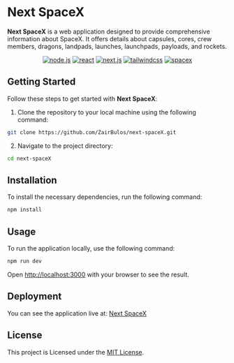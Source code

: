 # Next SpaceX

**Next SpaceX** is a web application designed to provide comprehensive information about SpaceX. It offers details about capsules, cores, crew members, dragons, landpads, launches, launchpads, payloads, and rockets.

<p align="center">
  <a href="https://nodejs.org/" target="_blank"><img src="https://img.shields.io/badge/NODE-v18.18.2-green?logo=node.js&style=for-the-badge" alt="node.js" /></a>
  <a href="https://react.dev/" target="_blank"><img src="https://img.shields.io/badge/REACT-V.18-gray?logo=react&style=for-the-badge" alt="react" /></a>
  <a href="https://nextjs.org/" target="_blank"><img src="https://img.shields.io/badge/NEXT.JS-v13.5.4-black?logo=next.js&style=for-the-badge" alt="next.js" /></a>
  <a href="https://tailwindcss.com/" target="_blank"><img src="https://img.shields.io/badge/TAILWIND%20CSS-v.3-blue?logo=tailwindcss&style=for-the-badge" alt="tailwindcss" /></a>
  <a href="https://github.com/r-spacex/SpaceX-API" target="_blank"><img src="https://img.shields.io/badge/SPACEX%20API-v4-white?logo=spacex&style=for-the-badge" alt="spacex" /></a>
</p>

## Getting Started

Follow these steps to get started with **Next SpaceX**:

1. Clone the repository to your local machine using the following command:

```bash
git clone https://github.com/ZairBulos/next-spaceX.git
```

2. Navigate to the project directory:

```bash
cd next-spaceX
```

## Installation

To install the necessary dependencies, run the following command:

```bash
npm install
```

## Usage

To run the application locally, use the following command:

```bash
npm run dev
```

Open [http://localhost:3000](http://localhost:3000) with your browser to see the result.

## Deployment

You can see the application live at: [Next SpaceX](https://next-spacex-lilac.vercel.app/)

## License

This project is Licensed under the [MIT License](./LICENSE).